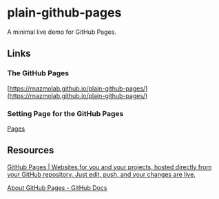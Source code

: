 # plain-github-pages

A minimal live demo for GitHub Pages.

## Links

### The GitHub Pages

[https://rnazmolab.github.io/plain-github-pages/](https://rnazmolab.github.io/plain-github-pages/)

### Setting Page for the GitHub Pages

[Pages](https://github.com/rnazmolab/plain-github-pages/settings/pages)

## Resources

[GitHub Pages | Websites for you and your projects, hosted directly from your GitHub repository. Just edit, push, and your changes are live.](https://pages.github.com/)

[About GitHub Pages - GitHub Docs](https://docs.github.com/en/pages/getting-started-with-github-pages/about-github-pages)
